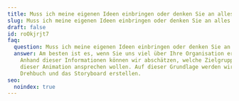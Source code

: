 ```yaml
---
title: Muss ich meine eigenen Ideen einbringen oder denken Sie an alles?
slug: Muss ich meine eigenen Ideen einbringen oder denken Sie an alles
draft: false
id: roOkjrjt7
faq:
  question: Muss ich meine eigenen Ideen einbringen oder denken Sie an alles?
  answer: Am besten ist es, wenn Sie uns viel über Ihre Organisation erzählen.
    Anhand dieser Informationen können wir abschätzen, welche Zielgruppe Sie mit
    dieser Animation ansprechen wollen. Auf dieser Grundlage werden wir dann das
    Drehbuch und das Storyboard erstellen.
seo:
  noindex: true
---
```

